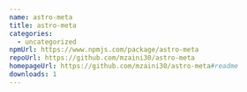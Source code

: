 ```yaml
---
name: astro-meta
title: astro-meta
categories:
  - uncategorized
npmUrl: https://www.npmjs.com/package/astro-meta
repoUrl: https://github.com/mzaini30/astro-meta
homepageUrl: https://github.com/mzaini30/astro-meta#readme
downloads: 1
---
```

